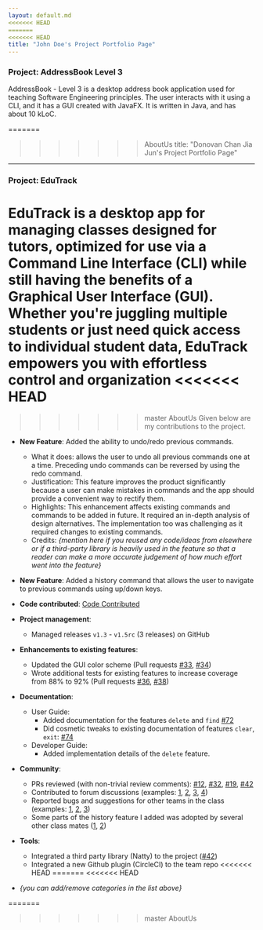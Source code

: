 ```yaml
---
layout: default.md
<<<<<<< HEAD
=======
<<<<<<< HEAD
title: "John Doe's Project Portfolio Page"
---
```


### Project: AddressBook Level 3

AddressBook - Level 3 is a desktop address book application used for teaching Software Engineering principles. The user interacts with it using a CLI, and it has a GUI created with JavaFX. It is written in Java, and has about 10 kLoC.

=======
>>>>>>> AboutUs
title: "Donovan Chan Jia Jun's Project Portfolio Page"
---

### Project: EduTrack

EduTrack is a desktop app for managing classes designed for tutors, optimized for use via a Command Line Interface (CLI) while still having the benefits of a Graphical User Interface (GUI).
Whether you're juggling multiple students or just need quick access to individual student data, EduTrack empowers you with effortless control and organization
<<<<<<< HEAD
=======
>>>>>>> master
>>>>>>> AboutUs
Given below are my contributions to the project.

* **New Feature**: Added the ability to undo/redo previous commands.
  * What it does: allows the user to undo all previous commands one at a time. Preceding undo commands can be reversed by using the redo command.
  * Justification: This feature improves the product significantly because a user can make mistakes in commands and the app should provide a convenient way to rectify them.
  * Highlights: This enhancement affects existing commands and commands to be added in future. It required an in-depth analysis of design alternatives. The implementation too was challenging as it required changes to existing commands.
  * Credits: *{mention here if you reused any code/ideas from elsewhere or if a third-party library is heavily used in the feature so that a reader can make a more accurate judgement of how much effort went into the feature}*

* **New Feature**: Added a history command that allows the user to navigate to previous commands using up/down keys.

* **Code contributed**: [Code Contributed](https://nus-cs2103-ay2324s1.github.io/tp-dashboard/?search=donovanjj&breakdown=true)

* **Project management**:
  * Managed releases `v1.3` - `v1.5rc` (3 releases) on GitHub

* **Enhancements to existing features**:
  * Updated the GUI color scheme (Pull requests [\#33](), [\#34]())
  * Wrote additional tests for existing features to increase coverage from 88% to 92% (Pull requests [\#36](), [\#38]())

* **Documentation**:
  * User Guide:
    * Added documentation for the features `delete` and `find` [\#72]()
    * Did cosmetic tweaks to existing documentation of features `clear`, `exit`: [\#74]()
  * Developer Guide:
    * Added implementation details of the `delete` feature.

* **Community**:
  * PRs reviewed (with non-trivial review comments): [\#12](), [\#32](), [\#19](), [\#42]()
  * Contributed to forum discussions (examples: [1](), [2](), [3](), [4]())
  * Reported bugs and suggestions for other teams in the class (examples: [1](), [2](), [3]())
  * Some parts of the history feature I added was adopted by several other class mates ([1](), [2]())

* **Tools**:
  * Integrated a third party library (Natty) to the project ([\#42]())
  * Integrated a new Github plugin (CircleCI) to the team repo
<<<<<<< HEAD
=======
<<<<<<< HEAD

* _{you can add/remove categories in the list above}_

[//]: # (<style>)

[//]: # (  .header {)

[//]: # (    display: flex;)

[//]: # (    justify-content: space-between;)

[//]: # (  })

[//]: # (  .header a {)

[//]: # (    color: black;)

[//]: # (    text-decoration: none;)

[//]: # (    font-size: 2rem;)

[//]: # (  })

[//]: # (  .header .product-name {)

[//]: # (      font-size: 2.5rem;)

[//]: # (  })

[//]: # (  .header a:hover {)

[//]: # (    color: #007acc; /* Change the color on hover to a different color */)

[//]: # (  })

[//]: # (</style>)

[//]: # ()
[//]: # (<div class = "header">)

[//]: # (    <span class = "product-name">EduTrack</span>)

[//]: # (    <a href="https://www.google.com" >User Guide</a>)

[//]: # (    <a href="https://www.google.com">Developer Guide</a>)

[//]: # (    <a href="https://www.google.com">About Us</a>)

[//]: # (    <a href="https://github.com/AY2324S1-CS2103T-T15-3/tp">Github</a>)

[//]: # (</div>)
=======
>>>>>>> master
>>>>>>> AboutUs
